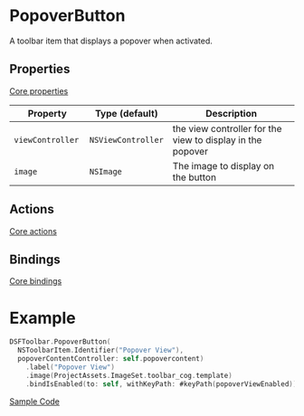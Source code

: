 # PopoverButton

A toolbar item that displays a popover when activated.

## Properties

[Core properties](core.md)

| Property   | Type (default)     |  Description |
|----------|-------------|------|
| `viewController `  | `NSViewController`  | the view controller for the view to display in the popover |
| `image`  | `NSImage` | The image to display on the button |


## Actions

[Core actions](core.md)

## Bindings

[Core bindings](core.md)


# Example

```swift
DSFToolbar.PopoverButton(
  NSToolbarItem.Identifier("Popover View"), 
  popoverContentController: self.popovercontent)
    .label("Popover View")
    .image(ProjectAssets.ImageSet.toolbar_cog.template)
    .bindIsEnabled(to: self, withKeyPath: #keyPath(popoverViewEnabled))
```

[Sample Code](../Demos/DSFToolbar%20Demo/DSFToolbar%20Demo/panes/popover-popup/PopupMenuViewcontroller.swift)
